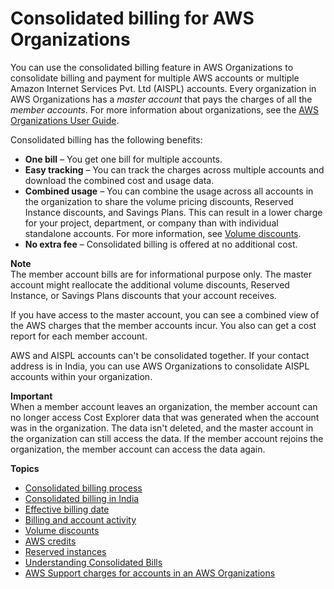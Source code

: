 # Consolidated billing for AWS Organizations<a name="consolidated-billing"></a>

You can use the consolidated billing feature in AWS Organizations to consolidate billing and payment for multiple AWS accounts or multiple Amazon Internet Services Pvt\. Ltd \(AISPL\) accounts\. Every organization in AWS Organizations has a *master account* that pays the charges of all the *member accounts*\. For more information about organizations, see the [AWS Organizations User Guide](https://docs.aws.amazon.com/organizations/latest/userguide/)\.

Consolidated billing has the following benefits:
+ **One bill** – You get one bill for multiple accounts\.
+ **Easy tracking** – You can track the charges across multiple accounts and download the combined cost and usage data\.
+ **Combined usage** – You can combine the usage across all accounts in the organization to share the volume pricing discounts, Reserved Instance discounts, and Savings Plans\. This can result in a lower charge for your project, department, or company than with individual standalone accounts\. For more information, see [Volume discounts](useconsolidatedbilling-discounts.md)\.
+ **No extra fee** – Consolidated billing is offered at no additional cost\. 

**Note**  
The member account bills are for informational purpose only\. The master account might reallocate the additional volume discounts, Reserved Instance, or Savings Plans discounts that your account receives\.

If you have access to the master account, you can see a combined view of the AWS charges that the member accounts incur\. You also can get a cost report for each member account\.

AWS and AISPL accounts can't be consolidated together\. If your contact address is in India, you can use AWS Organizations to consolidate AISPL accounts within your organization\.

**Important**  
When a member account leaves an organization, the member account can no longer access Cost Explorer data that was generated when the account was in the organization\. The data isn't deleted, and the master account in the organization can still access the data\. If the member account rejoins the organization, the member account can access the data again\.

**Topics**
+ [Consolidated billing process](useconsolidatedbilling-procedure.md)
+ [Consolidated billing in India](useconsolidatedbilling-India.md)
+ [Effective billing date](useconsolidatedbilling-effective.md)
+ [Billing and account activity](useconsolidatedbilling-activity.md)
+ [Volume discounts](useconsolidatedbilling-discounts.md)
+ [AWS credits](useconsolidatedbilling-credits.md)
+ [Reserved instances](ri-behavior.md)
+ [Understanding Consolidated Bills](con-bill-blended-rates.md)
+ [AWS Support charges for accounts in an AWS Organizations](consolidatedbilling-support.md)